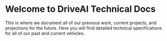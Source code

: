# Welcome to DriveAI Technical Docs
This is where we document all of our previous work, current projects, and projections for the future. Here you will find detailed technical specifications for all of our past and current vehicles.
